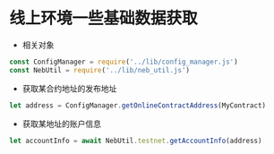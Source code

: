 # 线上环境一些基础数据获取

- 相关对象

```javascript
const ConfigManager = require('../lib/config_manager.js')
const NebUtil = require('../lib/neb_util.js')
```

- 获取某合约地址的发布地址
```javascript
let address = ConfigManager.getOnlineContractAddress(MyContract)
```

- 获取某地址的账户信息
```javascript
let accountInfo = await NebUtil.testnet.getAccountInfo(address)
```
